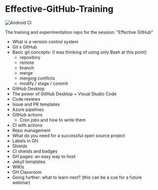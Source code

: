 # Effective-GitHub-Training

![Android CI](https://github.com/Rishit-dagli/Effective-GitHub-Training/workflows/Android%20CI/badge.svg)

The training and experimentation repo for the session: "Effective GitHub"

- What is a version control system
- Git x GitHub
- Basic git concepts: (I was thinking of using only Bash at this point)
   * repository
   * remote
   * branch
   * merge
   * merging conflicts
   * modify / stage  / commit
- GitHub Desktop
- The power of GitHub Desktop + Visual Studio Code 
- Code reviews 
- Issue and PR templates
- Azure pipelines
- GitHub actions
  * Cron jobs and how to write them
- CI with actions
- Repo management
- What do you need for a successful open source project
- Labels in GH
- Shields
- CI shields and badges
- GH pages: an easy way to host
- Jekyll templates
- WIKIs
- GH Classroom
- Going further: what to learn next? (this can be a cue for a future webinar)

